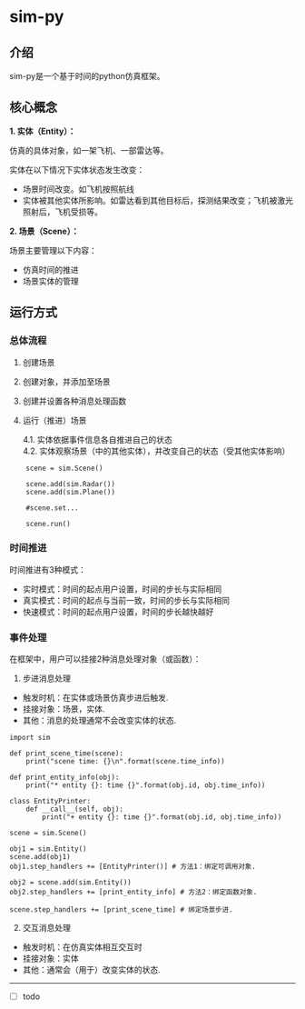# sim-py

## 介绍

sim-py是一个基于时间的python仿真框架。

## 核心概念

**1. 实体（Entity）：**

仿真的具体对象，如一架飞机、一部雷达等。  

实体在以下情况下实体状态发生改变：

* 场景时间改变。如飞机按照航线  
* 实体被其他实体所影响。如雷达看到其他目标后，探测结果改变；飞机被激光照射后，飞机受损等。

**2. 场景（Scene）：**  

场景主要管理以下内容：

* 仿真时间的推进
* 场景实体的管理  

## 运行方式

### 总体流程

1. 创建场景  
2. 创建对象，并添加至场景  
3. 创建并设置各种消息处理函数
4. 运行（推进）场景  

   4.1. 实体依据事件信息各自推进自己的状态  
   4.2. 实体观察场景（中的其他实体），并改变自己的状态（受其他实体影响）

```{.python}
    scene = sim.Scene()  

    scene.add(sim.Radar())  
    scene.add(sim.Plane())  

    #scene.set...

    scene.run()
```

### 时间推进

时间推进有3种模式：

* 实时模式：时间的起点用户设置，时间的步长与实际相同  
* 真实模式：时间的起点与当前一致，时间的步长与实际相同  
* 快速模式：时间的起点用户设置，时间的步长越快越好

### 事件处理  

在框架中，用户可以挂接2种消息处理对象（或函数）：  

01. 步进消息处理  

* 触发时机：在实体或场景仿真步进后触发.
* 挂接对象：场景，实体.
* 其他：消息的处理通常不会改变实体的状态.

```{.python}
import sim

def print_scene_time(scene):
    print("scene time: {}\n".format(scene.time_info))

def print_entity_info(obj):
    print("* entity {}: time {}".format(obj.id, obj.time_info))

class EntityPrinter:
    def __call__(self, obj):
        print("+ entity {}: time {}".format(obj.id, obj.time_info))

scene = sim.Scene()

obj1 = sim.Entity()
scene.add(obj1)
obj1.step_handlers += [EntityPrinter()] # 方法1：绑定可调用对象.

obj2 = scene.add(sim.Entity())
obj2.step_handlers += [print_entity_info] # 方法2：绑定函数对象.

scene.step_handlers += [print_scene_time] # 绑定场景步进.
```

02. 交互消息处理

* 触发时机：在仿真实体相互交互时
* 挂接对象：实体
* 其他：通常会（用于）改变实体的状态.

---

- [ ] todo
